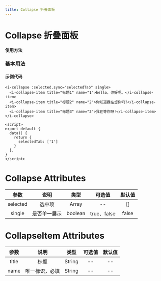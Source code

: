 ```yaml
---
title: Collapse 折叠面板
---
```

# Collapse 折叠面板

**使用方法**

### 基本用法

<ClientOnly>
<collapse-demos></collapse-demos>
</ClientOnly>

#### 示例代码

```vue
<i-collapse :selected.sync="selectedTab" single>
  <i-collapse-item title="标题1" name="1">hello，你好呢。</i-collapse-item>
  <i-collapse-item title="标题2" name="2">你知道我在想你吗?</i-collapse-item>
  <i-collapse-item title="标题3" name="3">我在等你呀!</i-collapse-item>
</i-collapse>

<script>
export default {
  data() {
    return {
      selectedTab: ['1']
    }
  },
}
</script>
```

# Collapse Attributes
|参数| 说明 |  类型  | 可选值 | 默认值 |
| :-------------: |:-------------:| :-----:|:-----:|:-----:|
|selected| 选中项 | Array |--|[]
| single | 是否单一展示 |    boolean | true、false|false

# CollapseItem Attributes
|参数| 说明 |  类型  | 可选值 | 默认值 |
| :-------------: |:-------------:| :-----:|:-----:|:-----:|
|title| 标题 | String |--|--
| name | 唯一标识，必填 |    String |-- |--